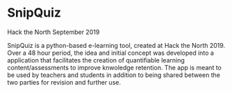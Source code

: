 # SnipQuiz

Hack the North 
September 2019

SnipQuiz is a python-based e-learning tool, created at Hack the North 2019. Over a 48 hour period, the idea and initial concept was developed into a application that facilitates the creation of quantifiable learning content/assessments to improve knwoledge retention. The app is meant to be used by teachers and students in addition to being shared between the two parties for revision and further use.
